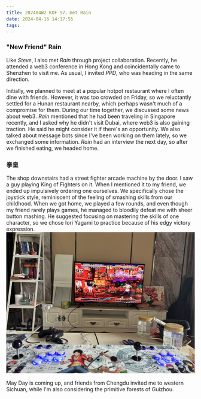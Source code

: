 ```yaml
---
title: 202404W2 KOF 97，met Rain
date: 2024-04-16 14:17:55
tags:
---
```

### "New Friend" Rain
Like *Steve*, I also met *Rain* through project collaboration. Recently, he attended a web3 conference in Hong Kong and coincidentally came to Shenzhen to visit me. As usual, I invited *PPD*, who was heading in the same direction.

Initially, we planned to meet at a popular hotpot restaurant where I often dine with friends. However, it was too crowded on Friday, so we reluctantly settled for a Hunan restaurant nearby, which perhaps wasn't much of a compromise for them. During our time together, we discussed some news about web3. *Rain* mentioned that he had been traveling in Singapore recently, and I asked why he didn't visit Dubai, where web3 is also gaining traction. He said he might consider it if there's an opportunity. We also talked about message bots since I've been working on them lately, so we exchanged some information. *Rain* had an interview the next day, so after we finished eating, we headed home.

### 拳皇

The shop downstairs had a street fighter arcade machine by the door. I saw a guy playing King of Fighters on it. When I mentioned it to my friend, we ended up impulsively ordering one ourselves. We specifically chose the joystick style, reminiscent of the feeling of smashing skills from our childhood. When we got home, we played a few rounds, and even though my friend rarely plays games, he managed to bloodily defeat me with sheer button mashing. He suggested focusing on mastering the skills of one character, so we chose Iori Yagami to practice because of his edgy victory expression.
![KOF 97](https://raw.githubusercontent.com/mar-heaven/image-repo/main/blogs/pictures/20240416145600.png)

May Day is coming up, and friends from Chengdu invited me to western Sichuan, while I'm also considering the primitive forests of Guizhou.